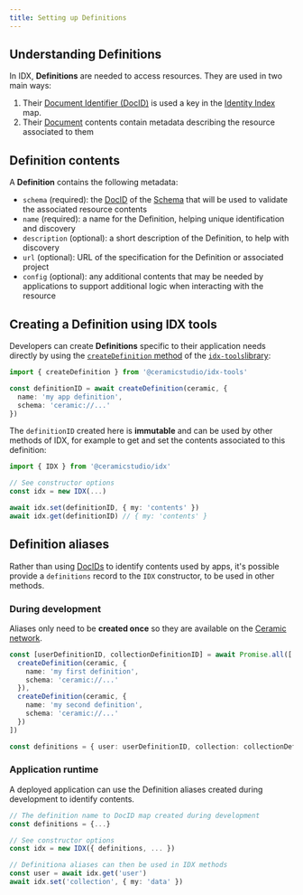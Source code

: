 ```yaml
---
title: Setting up Definitions
---
```


## Understanding Definitions

In IDX, **Definitions** are needed to access resources. They are used in two main ways:

1. Their [Document Identifier (DocID)](idx-terminology.md#docid) is used a key in the [Identity Index](idx-terminology.md#identity-index--idx) map.
1. Their [Document](idx-terminology.md#document) contents contain metadata describing the resource associated to them

## Definition contents

A **Definition** contains the following metadata:

- `schema` (required): the [DocID](idx-terminology.md#docid) of the [Schema](idx-terminology.md#schema) that will be used to validate the associated resource contents
- `name` (required): a name for the Definition, helping unique identification and discovery
- `description` (optional): a short description of the Definition, to help with discovery
- `url` (optional): URL of the specification for the Definition or associated project
- `config` (optional): any additional contents that may be needed by applications to support additional logic when interacting with the resource

## Creating a Definition using IDX tools

Developers can create **Definitions** specific to their application needs directly by using the [`createDefinition` method](libs-tools.md#createdefinition) of the [`idx-tools`library](libs-tools.md):

```ts
import { createDefinition } from '@ceramicstudio/idx-tools'

const definitionID = await createDefinition(ceramic, {
  name: 'my app definition',
  schema: 'ceramic://...'
})
```

The `definitionID` created here is **immutable** and can be used by other methods of IDX, for example to get and set the contents associated to this definition:

```ts
import { IDX } from '@ceramicstudio/idx'

// See constructor options
const idx = new IDX(...)

await idx.set(definitionID, { my: 'contents' })
await idx.get(definitionID) // { my: 'contents' }
```

## Definition aliases

Rather than using [DocIDs](idx-terminology.md#docid) to identify contents used by apps, it's possible provide a `definitions` record to the `IDX` constructor, to be used in other methods.

### During development

Aliases only need to be **created once** so they are available on the [Ceramic network](idx-terminology.md#ceramic).

```ts
const [userDefinitionID, collectionDefinitionID] = await Promise.all([
  createDefinition(ceramic, {
    name: 'my first definition',
    schema: 'ceramic://...'
  }),
  createDefinition(ceramic, {
    name: 'my second definition',
    schema: 'ceramic://...'
  })
])

const definitions = { user: userDefinitionID, collection: collectionDefinitionID }
```

### Application runtime

A deployed application can use the Definition aliases created during development to identify contents.

```ts
// The definition name to DocID map created during development
const definitions = {...}

// See constructor options
const idx = new IDX({ definitions, ... })

// Definitiona aliases can then be used in IDX methods
const user = await idx.get('user')
await idx.set('collection', { my: 'data' })
```
